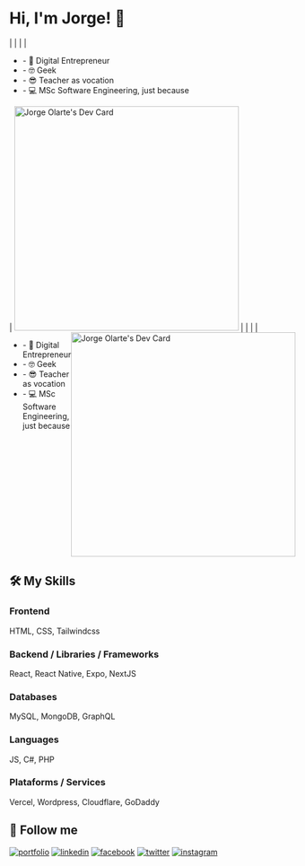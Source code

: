 
# Hi, I'm Jorge! 👋

|   |   |
| <ul>
<li>- 🚀 Digital Entrepreneur</li>
<li>- 🤓 Geek </li>
<li>- 😎 Teacher as vocation</li>
<li>- 💻 MSc Software Engineering, just because</li>
</ul> | <a href="https://app.daily.dev/jorgeolarte"><img src="https://api.daily.dev/devcards/b6d20d4025114c43bbb6ce20c233f353.png?r=055" width="400" alt="Jorge Olarte's Dev Card"/></a> |
|   |   |



<div style="display: grid;">
<div style="grid-column: 1; grid-row: 1;">
<ul>
<li>- 🚀 Digital Entrepreneur</li>
<li>- 🤓 Geek </li>
<li>- 😎 Teacher as vocation</li>
<li>- 💻 MSc Software Engineering, just because</li>
</ul>
</div>
<div style="grid-column: 2; grid-row: 1;">
<a href="https://app.daily.dev/jorgeolarte"><img src="https://api.daily.dev/devcards/b6d20d4025114c43bbb6ce20c233f353.png?r=055" width="400" alt="Jorge Olarte's Dev Card"/></a>
</div>
</div>
      
## 🛠 My Skills

### Frontend
HTML, CSS, Tailwindcss

### Backend / Libraries / Frameworks
React, React Native, Expo, NextJS

### Databases
MySQL, MongoDB, GraphQL

### Languages
JS, C#, PHP

### Plataforms / Services
Vercel, Wordpress, Cloudflare, GoDaddy

## 🔗 Follow me
[![portfolio](https://img.shields.io/badge/my_portfolio-000?style=flat-square&logo=ko-fi&logoColor=white)](https://jorgeolarte.com/)
[![linkedin](https://img.shields.io/badge/linkedin-0A66C2?style=flat-square&logo=linkedin&logoColor=white)](https://www.linkedin.com/in/jorgeduardolarte/)
[![facebook](https://img.shields.io/badge/facebook-1DA1F2?style=flat-square&logo=facebook&logoColor=white)](https://www.facebook.com/jorgeduardolarte)
[![twitter](https://img.shields.io/badge/twitter-1DA1F2?style=flat-square&logo=twitter&logoColor=white)](https://twitter.com/jorgeolarte)
[![instagram](https://img.shields.io/badge/instagram-dd2a7b?style=flat-square&logo=instagram&logoColor=white)](https://instagram.com/jorgeolarte)
